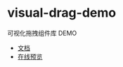 # visual-drag-demo
可视化拖拽组件库 DEMO

* [文档](https://juejin.cn/post/6908502083075325959)
* [在线预览](https://woai3c.github.io/visual-drag-demo)
